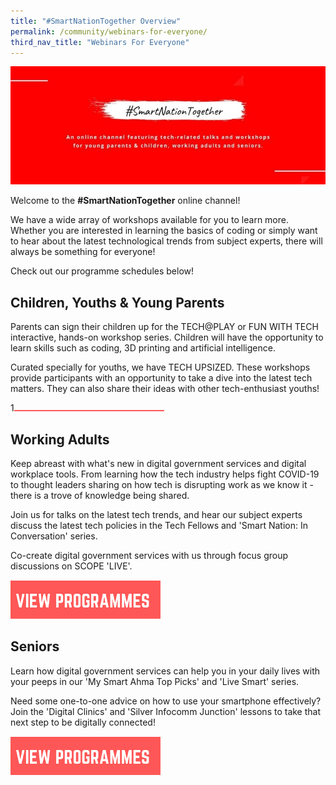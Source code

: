 ```yaml
---
title: "#SmartNationTogether Overview"
permalink: /community/webinars-for-everyone/
third_nav_title: "Webinars For Everyone"
---
```

<style>
  .img-container {
    text-align: center;
    display: block;
  
  a {
    display: flex;
    justify-content: center;
    align-items: center;
    border-radius:50%;
    width: 250px; height: 72px;
  }
}
</style>

![#SmartNationTogether - the online channel for all our tech related talks](/images/community/snt-page-header.jpg "SmartNationTogether")

Welcome to the **#SmartNationTogether** online channel! 

We have a wide array of workshops available for you to learn more. Whether you are interested in learning the basics of coding or simply want to hear about the latest technological trends from subject experts, there will always be something for everyone! 

Check out our programme schedules below!

## **Children, Youths & Young Parents**
Parents can sign their children up for the TECH@PLAY or FUN WITH TECH interactive, hands-on workshop series. Children will have the opportunity to learn skills such as coding, 3D printing and artificial intelligence.

Curated specially for youths, we have TECH UPSIZED. These workshops provide participants with an opportunity to take a dive into the latest tech matters. They can also share their ideas with other tech-enthusiast youths!

<div>1<a href="https://www.smartnation.gov.sg/community/webinars-for-everyone/young-parents-children"><img border="0" alt="View Programmes" src="/images/community/View-Program-button.png" width="240px" height="2px"></a></div>
 
## **Working Adults**

Keep abreast with what's new in digital government services and digital workplace tools. From learning how the tech industry helps fight COVID-19 to thought leaders sharing on how tech is disrupting work as we know it - there is a trove of knowledge being shared.

Join us for talks on the latest tech trends, and hear our subject experts discuss the latest tech policies in the Tech Fellows and 'Smart Nation: In Conversation' series.

Co-create digital government services with us through focus group discussions on SCOPE 'LIVE'.

<a href="https://www.smartnation.gov.sg/community/webinars-for-everyone/working-adults" target="_blank"><img src="/images/community/View-Program-button.png" style="width:240px;height:62px"></a>

## **Seniors**
Learn how digital government services can help you in your daily lives with your peeps in our 'My Smart Ahma Top Picks' and 'Live Smart' series.

Need some one-to-one advice on how to use your smartphone effectively? Join the 'Digital Clinics' and 'Silver Infocomm Junction' lessons to take that next step to be digitally connected!

<a href="https://www.smartnation.gov.sg/community/webinars-for-everyone/seniors" target="_blank"><img src="/images/community/View-Program-button.png" style="width:240px;height:62px"></a>
